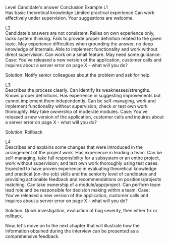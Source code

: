>
Level	Candidate's answer	Conclusion	Example
L1	
Has basic theoretical knowledge
Limited practical experience
Can work effectively under supervision.	
Your suggestions are welcome.

L2	
Candidate's answers are not consistent.
Relies on own experience only, lacks system thinking.
Fails to provide proper definition related to the given topic.
May experience difficulties when grounding the answer, no deep knowledge of internals.
Able to implement functionality and work without direct supervision.
Can work on a small feature.
May need some guidance.
Case: You've released a new version of the application, customer calls and inquires about a server error on page X - what will you do?

Solution: Notify senior colleagues about the problem and ask for help.

L3	
Describes the process clearly.
Can identify its weaknesses/strengths.
Knows proper definitions.
Has experience in suggesting improvements but cannot implement them independently.
Can be self-managing, work and implement functionality without supervision; check or test own work thoroughly.
May take ownership of moderate modules.
Case: You've released a new version of the application, customer calls and inquires about a server error on page X - what will you do?

Solution: Rollback

L4	
Describes and explains some changes that were introduced in the arrangement of the project work.
Has experience in leading a team.
Can be self-managing, take full responsibility for a subsystem or an entire project, work without supervision; and test own work thoroughly using test cases.
Expected to have proven experience in evaluating theoretical knowledge and practical (on-the-job) skills and the seniority level of candidates and providing actionable feedback and recommendations on positions/projects matching.
Can take ownership of a module/app/project.
Can perform team lead role and be responsible for decision making within a team.
Case: You've released a new version of the application, customer calls and inquires about a server error on page X - what will you do?

Solution: Quick investigation, evaluation of bug severity, then either fix or rollback.

Now, let's move on to the next chapter that will illustrate how the information obtained during the interview can be presented as a comprehensive feedback.